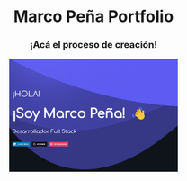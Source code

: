 <h1 align="center">Marco Peña Portfolio</h1>
<h3 align="center">¡Acá el proceso de creación!</h3>
<p align="center">
    <a href="https://www.youtube.com/watch?v=Psg7D7c6rCk" target="_blank">
        <img width="300px" height="200px" src="./img/miniatura%20video.png" alt="Marco Peña portfolio">
    </a>
</p>

